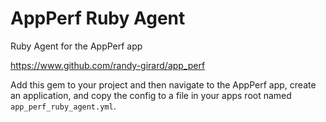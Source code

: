 # AppPerf Ruby Agent

Ruby Agent for the AppPerf app

https://www.github.com/randy-girard/app_perf

Add this gem to your project and then navigate to the AppPerf app, create an application, and copy the config to a file in your apps root named `app_perf_ruby_agent.yml`.
